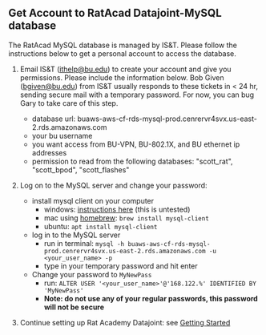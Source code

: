 ## Get Account to RatAcad Datajoint-MySQL database

The RatAcad MySQL database is managed by IS&T. Please follow the instructions below to get a personal account to access the database.

1. Email IS&T (ithelp@bu.edu) to create your account and give you permissions. Please include the information below. Bob Given (bgiven@bu.edu) from IS&T usually responds to these tickets in < 24 hr, sending secure mail with a temporary password. For now, you can bug Gary to take care of this step.
    - database url: buaws-aws-cf-rds-mysql-prod.cenrervr4svx.us-east-2.rds.amazonaws.com
    - your bu username
    - you want access from BU-VPN, BU-802.1X, and BU ethernet ip addresses
    - permission to read from the following databases: "scott_rat", "scott_bpod", "scott_flashes"

2. Log on to the MySQL server and change your password:
    - install mysql client on your computer
      - windows: [instructions here](https://dev.mysql.com/doc/mysql-shell/8.0/en/mysql-shell-install-windows-quick.html) (this is untested)
      - mac using [homebrew](https://brew.sh/): `brew install mysql-client`
      - ubuntu: `apt install mysql-client`
    - log in to the MySQL server
      - run in terminal: `mysql -h buaws-aws-cf-rds-mysql-prod.cenrervr4svx.us-east-2.rds.amazonaws.com -u <your_user_name> -p`
      - type in your temporary password and hit enter
    - Change your password to `MyNewPass`
      - run: `ALTER USER '<your_user_name>'@'168.122.%' IDENTIFIED BY 'MyNewPass'`
      - **Note: do not use any of your regular passwords, this password will not be secure**


3. Continue setting up Rat Academy Datajoint: see [Getting Started](setup.md)

